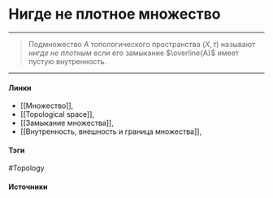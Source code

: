 # Нигде не плотное множество
***
>Подмножество $A$ топологического пространства $(X,\tau)$ называют *нигде не плотным* если его замыкание $\overline{A}$ имеет пустую внутренность.

***
#### Линки
- [[Множество]],
- [[Topological space]],
- [[Замыкание множества]],
- [[Внутренность, внешность и граница множества]],
#### Тэги
 #Topology 
#### Источники
